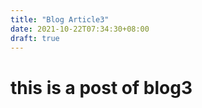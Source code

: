 ```yaml
---
title: "Blog Article3"
date: 2021-10-22T07:34:30+08:00
draft: true
---
```


# this is a post of blog3
